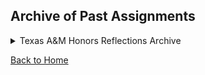 ## Archive of Past Assignments

<details>
<summary>Texas A&M Honors Reflections Archive</summary>

[Developing My Skillset](/ePortfolio/PDFs/skillset.pdf)

[Success & Sundaes Reflection](/ePortfolio/PDFs/sundaes.pdf)

</details>


[Back to Home](/ePortfolio)
